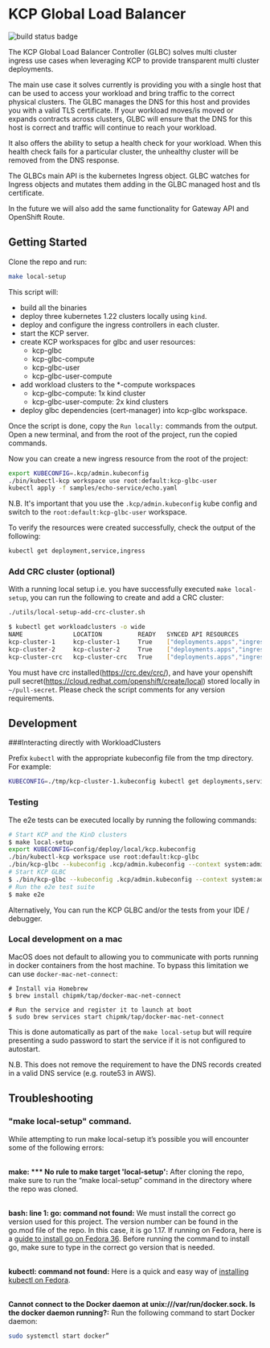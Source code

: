 # KCP Global Load Balancer

![build status badge](https://github.com/kuadrant/kcp-glbc/actions/workflows/ci.yaml/badge.svg)

The KCP Global Load Balancer Controller (GLBC) solves multi cluster ingress use cases when leveraging KCP to provide transparent multi cluster deployments. 

The main use case it solves currently is providing you with a single host that can be used to access your workload and bring traffic to the correct physical clusters. The GLBC manages the DNS for this host and provides you with a valid TLS certificate. If your workload moves/is moved or expands contracts across clusters, GLBC will ensure that the DNS for this host is correct and traffic will continue to reach your workload.

It also offers the ability to setup a health check for your workload. When this health check fails for a particular cluster, the unhealthy cluster will be removed from the DNS response.

The GLBCs main API is the kubernetes Ingress object. GLBC watches for Ingress objects and mutates them adding in the GLBC managed host and tls certificate. 

In the future we will also add the same functionality for Gateway API and OpenShift Route. 

## Getting Started

Clone the repo and run:

```bash
make local-setup
```

This script will:

- build all the binaries
- deploy three kubernetes 1.22 clusters locally using `kind`.
- deploy and configure the ingress controllers in each cluster.
- start the KCP server.
- create KCP workspaces for glbc and user resources:
  - kcp-glbc
  - kcp-glbc-compute
  - kcp-glbc-user
  - kcp-glbc-user-compute
- add workload clusters to the *-compute workspaces
  - kcp-glbc-compute: 1x  kind cluster
  - kcp-glbc-user-compute: 2x kind clusters
- deploy glbc dependencies (cert-manager) into kcp-glbc workspace.
    

Once the script is done, copy the `Run locally:` commands from the output.
Open a new terminal, and from the root of the project, run the copied commands.

Now you can create a new ingress resource from the root of the project:

```bash 
export KUBECONFIG=.kcp/admin.kubeconfig
./bin/kubectl-kcp workspace use root:default:kcp-glbc-user
kubectl apply -f samples/echo-service/echo.yaml
```
N.B. It's important that you use the `.kcp/admin.kubeconfig` kube config and switch to the `root:default:kcp-glbc-user` workspace.

To verify the resources were created successfully, check the output of the following:

```bash
kubectl get deployment,service,ingress
```

### Add CRC cluster (optional)

With a running local setup i.e. you have successfully executed `make local-setup`, you can run the following to create and add a CRC cluster:

```bash
./utils/local-setup-add-crc-cluster.sh
```

```bash
$ kubectl get workloadclusters -o wide
NAME              LOCATION          READY   SYNCED API RESOURCES
kcp-cluster-1     kcp-cluster-1     True    ["deployments.apps","ingresses.networking.k8s.io","secrets","services"]
kcp-cluster-2     kcp-cluster-2     True    ["deployments.apps","ingresses.networking.k8s.io","secrets","services"]
kcp-cluster-crc   kcp-cluster-crc   True    ["deployments.apps","ingresses.networking.k8s.io","secrets","services"]
```

You must have crc installed(https://crc.dev/crc/), and have your openshift pull secret(https://cloud.redhat.com/openshift/create/local) stored locally in `~/pull-secret`. 
Please check the script comments for any version requirements.

## Development

###Interacting directly with WorkloadClusters

Prefix `kubectl` with the appropriate kubeconfig file from the tmp directory.
For example:

```bash
KUBECONFIG=./tmp/kcp-cluster-1.kubeconfig kubectl get deployments,services,ingress --all-namespaces
```

### Testing

The e2e tests can be executed locally by running the following commands:

```bash
# Start KCP and the KinD clusters
$ make local-setup
export KUBECONFIG=config/deploy/local/kcp.kubeconfig
./bin/kubectl-kcp workspace use root:default:kcp-glbc
./bin/kcp-glbc --kubeconfig .kcp/admin.kubeconfig --context system:admin
# Start KCP GLBC
$ ./bin/kcp-glbc --kubeconfig .kcp/admin.kubeconfig --context system:admin --dns-provider fake
# Run the e2e test suite
$ make e2e
```

Alternatively, You can run the KCP GLBC and/or the tests from your IDE / debugger.

### Local development on a mac
MacOS does not default to allowing you to communicate with ports running in docker containers from the host machine. To bypass this limitation we can use `docker-mac-net-connect`:
```
# Install via Homebrew
$ brew install chipmk/tap/docker-mac-net-connect

# Run the service and register it to launch at boot
$ sudo brew services start chipmk/tap/docker-mac-net-connect
```

This is done automatically as part of the `make local-setup` but will require presenting a sudo password to start the service if it is not configured to autostart.

N.B. This does not remove the requirement to have the DNS records created in a valid DNS service (e.g. route53 in AWS).

## Troubleshooting

### "make local-setup" command.
While attempting to run make local-setup it’s possible you will encounter some of the following errors:
<br><br>

**make: *** No rule to make target 'local-setup':**
After cloning the repo, make sure to run the “make local-setup” command in the directory where the repo was cloned.<br><br>


**bash: line 1: go: command not found:**
We must install the correct go version used for this project. The version number can be found in the go.mod file of the repo. In this case, it is go 1.17.
If running on Fedora, here is a [guide to install go on Fedora 36](https://nextgentips.com/2022/05/21/how-to-install-go-1-18-on-fedora-36/). Before running the command to install go, make sure to type in the correct go version that is needed.<br><br>


**kubectl: command not found:**
Here is a quick and easy way of [installing kubectl on Fedora](https://snapcraft.io/install/kubectl/fedora).<br><br>


**Cannot connect to the Docker daemon at unix:///var/run/docker.sock. Is the docker daemon running?:**
Run the following command to start Docker daemon:
```bash
sudo systemctl start docker”
```

